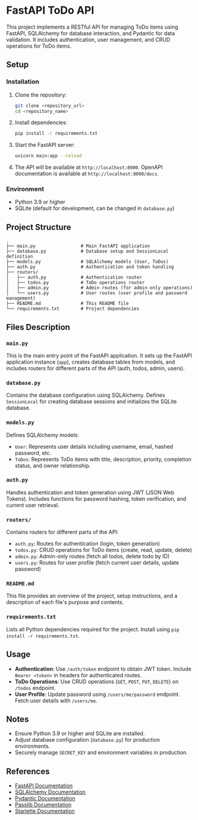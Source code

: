# FastAPI ToDo API

This project implements a RESTful API for managing ToDo items using FastAPI, SQLAlchemy for database interaction, and Pydantic for data validation. It includes authentication, user management, and CRUD operations for ToDo items.

## Setup

### Installation

1. Clone the repository:

   ```bash
   git clone <repository_url>
   cd <repository_name>
   ```

2. Install dependencies:

   ```bash
   pip install -r requirements.txt
   ```

3. Start the FastAPI server:

   ```bash
   uvicorn main:app --reload
   ```

4. The API will be available at `http://localhost:8000`. OpenAPI documentation is available at `http://localhost:8000/docs`.

### Environment

- Python 3.9 or higher
- SQLite (default for development, can be changed in `database.py`)

## Project Structure

```
.
├── main.py                 # Main FastAPI application
├── database.py             # Database setup and SessionLocal definition
├── models.py               # SQLAlchemy models (User, ToDos)
├── auth.py                 # Authentication and token handling
├── routers/
│   ├── auth.py             # Authentication router
│   ├── todos.py            # ToDo operations router
│   ├── admin.py            # Admin routes (for admin-only operations)
│   └── users.py            # User routes (user profile and password management)
├── README.md               # This README file
└── requirements.txt        # Project dependencies
```

## Files Description

### `main.py`

This is the main entry point of the FastAPI application. It sets up the FastAPI application instance (`app`), creates database tables from models, and includes routers for different parts of the API (auth, todos, admin, users).

### `database.py`

Contains the database configuration using SQLAlchemy. Defines `SessionLocal` for creating database sessions and initializes the SQLite database.

### `models.py`

Defines SQLAlchemy models:
- `User`: Represents user details including username, email, hashed password, etc.
- `ToDos`: Represents ToDo items with title, description, priority, completion status, and owner relationship.

### `auth.py`

Handles authentication and token generation using JWT (JSON Web Tokens). Includes functions for password hashing, token verification, and current user retrieval.

### `routers/`

Contains routers for different parts of the API:
- `auth.py`: Routes for authentication (login, token generation)
- `todos.py`: CRUD operations for ToDo items (create, read, update, delete)
- `admin.py`: Admin-only routes (fetch all todos, delete todo by ID)
- `users.py`: Routes for user profile (fetch current user details, update password)

### `README.md`

This file provides an overview of the project, setup instructions, and a description of each file's purpose and contents.

### `requirements.txt`

Lists all Python dependencies required for the project. Install using `pip install -r requirements.txt`.

## Usage

- **Authentication**: Use `/auth/token` endpoint to obtain JWT token. Include `Bearer <token>` in headers for authenticated routes.
- **ToDo Operations**: Use CRUD operations (`GET`, `POST`, `PUT`, `DELETE`) on `/todos` endpoint.
- **User Profile**: Update password using `/users/me/password` endpoint. Fetch user details with `/users/me`.

## Notes

- Ensure Python 3.9 or higher and SQLite are installed.
- Adjust database configuration (`database.py`) for production environments.
- Securely manage `SECRET_KEY` and environment variables in production.

## References

- [FastAPI Documentation](https://fastapi.tiangolo.com/)
- [SQLAlchemy Documentation](https://docs.sqlalchemy.org/)
- [Pydantic Documentation](https://pydantic-docs.helpmanual.io/)
- [Passlib Documentation](https://passlib.readthedocs.io/)
- [Starlette Documentation](https://www.starlette.io/)

